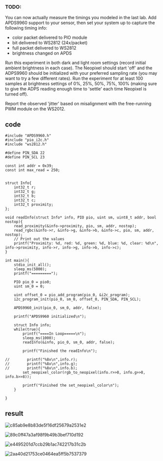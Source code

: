 ### TODO:

You can now actually measure the timings you modeled in the last lab. Add APDS9960 support to your sensor, then set your system up to capture the following timing info:
- color packet delivered to PIO module
- bit delivered to WS2812 (24x/packet)
- full packet delivered to WS2812
- brightness changed on APDS

Run this experiment in both dark and light room settings (record initial ambient brightness in each case). The Neopixel should start 'off' and the ADPS9960 should be initialized with your preferred sampling rate (you may want to try a few different rates). Run the experiment for at least 100 samples at brightness settings of 0%, 25%, 50%, 75%, 100% (making sure to give the ADPS reading enough time to 'settle' each time Neopixel is turned off).

Report the observed 'jitter' based on misalignment with the free-running PWM module on the WS2012.

## code
```
#include "APDS9960.h"
#include "pio_i2c.h"
#include "ws2812.h"

#define PIN_SDA 22
#define PIN_SCL 23

const int addr = 0x39;
const int max_read = 250;


struct Info{
    int32_t r;
    int32_t g;
    int32_t b;
    int32_t c;
    int32_t proximity;
};

void readInfo(struct Info* info, PIO pio, uint sm, uint8_t addr, bool nostop){
    read_proximity(&info->proximity, pio, sm, addr, nostop);
    read_rgbc(&info->r, &info->g, &info->b, &info->c, pio, sm, addr, nostop);
    // Print out the values
    printf("Proximity: %d, red: %d, green: %d, blue: %d, clear: %d\n", info->proximity, info->r, info->g, info->b, info->c);
}

int main(){
    stdio_init_all();
    sleep_ms(5000);
    printf("=========");

    PIO pio_0 = pio0;
    uint sm_0 = 0;

    uint offset_0 = pio_add_program(pio_0, &i2c_program);
    i2c_program_init(pio_0, sm_0, offset_0, PIN_SDA, PIN_SCL);
    
    APDS9960_init(pio_0, sm_0, addr, false);
    
    printf("APDS9960 initialized\n");
    
    struct Info info;
    while(true){
        printf("====In Loop=====\n");
        sleep_ms(1000);
        readInfo(&info, pio_0, sm_0, addr, false);

        printf("Finished the readInfo\n");
        
//        printf("%8x\n",info.r);
//        printf("%8x\n",info.g);
//        printf("%8x\n",info.b);
        set_neopixel_color(rgb_to_neopixel(info.r>>8, info.g>>8, info.b>>8));

        printf("Finished the set_neopixel_color\n");
    }

}
```
## result

![c85ab9e8b83de5f16df25679a2531e2](https://user-images.githubusercontent.com/113930091/202834234-b86b2640-9a4d-4d81-b5f0-c5fe0ec54b06.jpg)

 
![89c0ff47a3af98f9b49b3bef710d192](https://user-images.githubusercontent.com/113930091/202834245-f27e0074-0515-42c3-b353-e6470d29780b.jpg)

![e4495201d7ccb29b1ac742217b31c2b](https://user-images.githubusercontent.com/113930091/202834252-d91bea65-b98a-4fc0-bcd7-6c0a72d7c17c.jpg)

![2aa40d21753ce0464ea5ff5b7537379](https://user-images.githubusercontent.com/113930091/202834258-609ee994-b939-4a8f-9ded-b8397d45f726.jpg)

